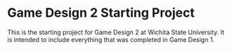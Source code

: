 # Game Design 2 Starting Project
This is the starting project for Game Design 2 at Wichita State University. It is intended to include everything that was completed in Game Design 1.

